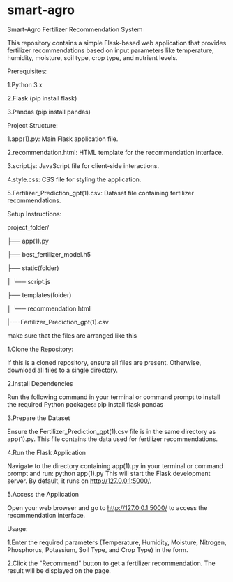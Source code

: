 # smart-agro
Smart-Agro Fertilizer Recommendation System

This repository contains a simple Flask-based web application that provides fertilizer recommendations based on input parameters like temperature, humidity, moisture, soil type, crop type, and nutrient levels.

Prerequisites:

1.Python 3.x

2.Flask (pip install flask)

3.Pandas (pip install pandas)


Project Structure:

1.app(1).py: Main Flask application file.

2.recommendation.html: HTML template for the recommendation interface.

3.script.js: JavaScript file for client-side interactions.

4.style.css: CSS file for styling the application.

5.Fertilizer_Prediction_gpt(1).csv: Dataset file containing fertilizer recommendations.



Setup Instructions:

project_folder/

├── app(1).py

├── best_fertilizer_model.h5

├── static(folder)

│   └── script.js

├── templates(folder)

│   └── recommendation.html

|----Fertilizer_Prediction_gpt(1).csv

make sure that the files are arranged like this 

1.Clone the Repository:

If this is a cloned repository, ensure all files are present. Otherwise, download all files to a single directory.

2.Install Dependencies

Run the following command in your terminal or command prompt to install the required Python packages:
pip install flask pandas

3.Prepare the Dataset

Ensure the Fertilizer_Prediction_gpt(1).csv file is in the same directory as app(1).py. This file contains the data used for fertilizer recommendations.


4.Run the Flask Application

Navigate to the directory containing app(1).py in your terminal or command prompt and run:
python app(1).py
This will start the Flask development server. By default, it runs on http://127.0.0.1:5000/.


5.Access the Application

Open your web browser and go to http://127.0.0.1:5000/ to access the recommendation interface.


Usage:

1.Enter the required parameters (Temperature, Humidity, Moisture, Nitrogen, Phosphorus, Potassium, Soil Type, and Crop Type) in the form.

2.Click the "Recommend" button to get a fertilizer recommendation.
  The result will be displayed on the page.
